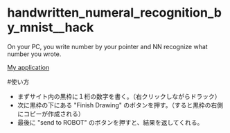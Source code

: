# handwritten_numeral_recognition_by_mnist__hack
On your PC, you write number by your pointer and NN recognize what number you wrote.

<a href="http://ec2-52-199-237-194.ap-northeast-1.compute.amazonaws.com/cgi-bin/handwritten_numeral_recognition_application_by_mnist/py.py">My application</a>


#使い方

- まずサイト内の黒枠に１桁の数字を書く。（右クリックしながらドラック）
- 次に黒枠の下にある "Finish Drawing" のボタンを押す。（すると黒枠の右側にコピーが作成される）
- 最後に "send to ROBOT" のボタンを押すと、結果を返してくれる。


